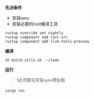 
**先决条件**

- 安装`qemu`
- 安装必要的rust编译工具

```shell
rustup override set nightly
rustup component add rust-src
rustup component add llvm-tools-preview
```

**编译**

```shell
sh build_utils.sh --clean
```

**运行**

>❗️必须要先安装`qemu`模拟器

```shell
cargo run
```
